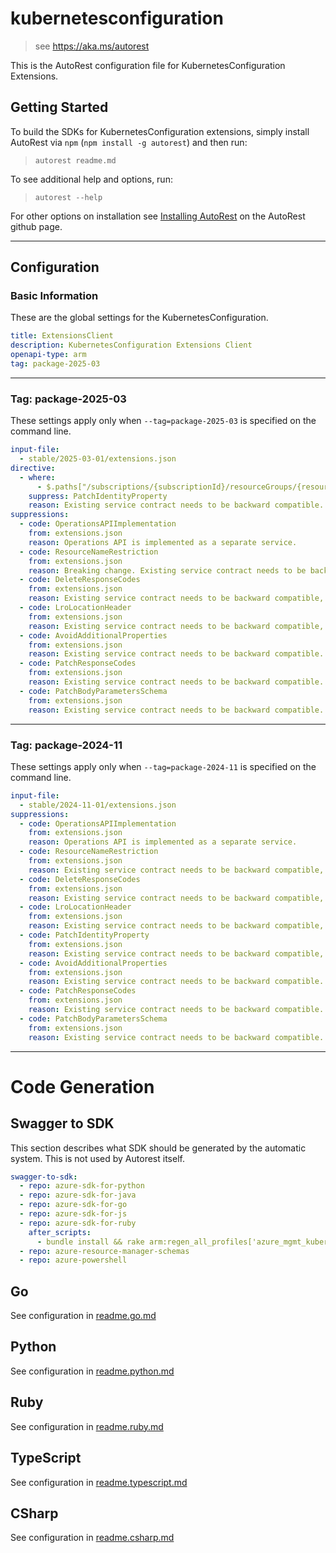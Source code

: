 # kubernetesconfiguration

> see https://aka.ms/autorest

This is the AutoRest configuration file for KubernetesConfiguration Extensions.

## Getting Started

To build the SDKs for KubernetesConfiguration extensions, simply install AutoRest via `npm` (`npm install -g autorest`) and then run:

> `autorest readme.md`

To see additional help and options, run:

> `autorest --help`

For other options on installation see [Installing AutoRest](https://aka.ms/autorest/install) on the AutoRest github page.

---

## Configuration

### Basic Information

These are the global settings for the KubernetesConfiguration.

``` yaml
title: ExtensionsClient
description: KubernetesConfiguration Extensions Client
openapi-type: arm
tag: package-2025-03
```

---

### Tag: package-2025-03

These settings apply only when `--tag=package-2025-03` is specified on the command line.

``` yaml $(tag) == 'package-2025-03'
input-file:
  - stable/2025-03-01/extensions.json
directive:
  - where:
      - $.paths["/subscriptions/{subscriptionId}/resourceGroups/{resourceGroupName}/providers/{clusterRp}/{clusterResourceName}/{clusterName}/providers/Microsoft.KubernetesConfiguration/extensions/{extensionName}"] 
    suppress: PatchIdentityProperty
    reason: Existing service contract needs to be backward compatible.
suppressions:
  - code: OperationsAPIImplementation
    from: extensions.json
    reason: Operations API is implemented as a separate service.
  - code: ResourceNameRestriction
    from: extensions.json
    reason: Breaking change. Existing service contract needs to be backward compatible.
  - code: DeleteResponseCodes
    from: extensions.json
    reason: Existing service contract needs to be backward compatible, force delete does synchronous delete and returns 200.
  - code: LroLocationHeader
    from: extensions.json
    reason: Existing service contract needs to be backward compatible, 202 operations return Azure-Async-Operation header. Tracking a work item to add Location header in the upcoming API version.   
  - code: AvoidAdditionalProperties
    from: extensions.json
    reason: Existing service contract needs to be backward compatible.
  - code: PatchResponseCodes
    from: extensions.json
    reason: Existing service contract needs to be backward compatible.  
  - code: PatchBodyParametersSchema
    from: extensions.json
    reason: Existing service contract needs to be backward compatible.  
```

---

### Tag: package-2024-11

These settings apply only when `--tag=package-2024-11` is specified on the command line.

``` yaml $(tag) == 'package-2024-11'
input-file:
  - stable/2024-11-01/extensions.json
suppressions:
  - code: OperationsAPIImplementation
    from: extensions.json
    reason: Operations API is implemented as a separate service.
  - code: ResourceNameRestriction
    from: extensions.json
    reason: Existing service contract needs to be backward compatible, pattern validation exists in RP.
  - code: DeleteResponseCodes
    from: extensions.json
    reason: Existing service contract needs to be backward compatible, force delete does synchronous delete and returns 200.
  - code: LroLocationHeader
    from: extensions.json
    reason: Existing service contract needs to be backward compatible, 202 operations return Azure-Async-Operation header.
  - code: PatchIdentityProperty
    from: extensions.json
    reason: Existing service contract needs to be backward compatible, service does not use/allow identity.
  - code: AvoidAdditionalProperties
    from: extensions.json
    reason: Existing service contract needs to be backward compatible.
  - code: PatchResponseCodes
    from: extensions.json
    reason: Existing service contract needs to be backward compatible.  
  - code: PatchBodyParametersSchema
    from: extensions.json
    reason: Existing service contract needs to be backward compatible.  
```

---

# Code Generation

## Swagger to SDK

This section describes what SDK should be generated by the automatic system.
This is not used by Autorest itself.

``` yaml $(swagger-to-sdk)
swagger-to-sdk:
  - repo: azure-sdk-for-python
  - repo: azure-sdk-for-java
  - repo: azure-sdk-for-go
  - repo: azure-sdk-for-js
  - repo: azure-sdk-for-ruby
    after_scripts:
      - bundle install && rake arm:regen_all_profiles['azure_mgmt_kubernetesconfiguration']
  - repo: azure-resource-manager-schemas
  - repo: azure-powershell
```

## Go

See configuration in [readme.go.md](./readme.go.md)

## Python

See configuration in [readme.python.md](./readme.python.md)

## Ruby

See configuration in [readme.ruby.md](./readme.ruby.md)

## TypeScript

See configuration in [readme.typescript.md](./readme.typescript.md)

## CSharp

See configuration in [readme.csharp.md](./readme.csharp.md)
